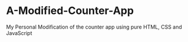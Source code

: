 # A-Modified-Counter-App
My Personal Modification of the counter app using pure HTML, CSS and JavaScript
